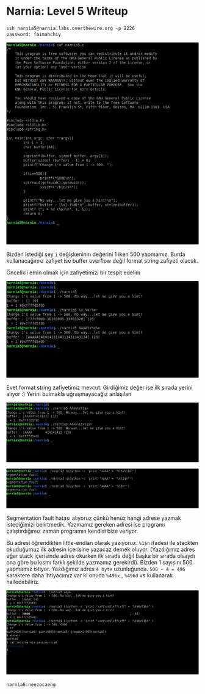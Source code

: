 # Narnia: Level 5 Writeup

    ssh narnia5@narnia.labs.overthewire.org -p 2226
    password: faimahchiy

![code](img/5/code.png)

Bizden istediği şey `i` değişkeninin değerini 1 iken 500 yapmamız. Burda kullanacağımız zafiyet ise buffer overflow değil format string zafiyeti olacak.

Öncelikli emin olmak için zafiyetimizi bir tespit edelim

![0](img/5/0.png)

Evet format string zafiyetimiz mevcut. Girdiğimiz değer ise ilk sırada yerini alıyor :) Yerini bulmakla uğraşmayacağız anlaşılan

![1](img/5/1.png)

![2](img/5/2.png)

Segmentation fault hatası alıyoruz çünkü henüz hangi adrese yazmak istediğimizi belirtmedik. Yazmamız gereken adresi ise programı çalıştırdığımız zaman programın kendisi bize veriyor.

Bu adresi öğrendikten little-endian olarak yazıyoruz. `%1$n` ifadesi ile stackten okuduğumuz ilk adresin içerisine yazacaz demek oluyor. (Yazdığımız adres eğer stack içerisinde adres okurken ilk sırada değil başka bir sırada olsaydı ona göre bu kısmı farklı şekilde yazmamız gerekirdi). Bizden 1 sayısını 500 yapmamız istiyor. Yazdığımız adres `4 byte` uzunluğunda. `500 - 4 = 496` karaktere daha ihtiyacımız var ki onuda `%496x` , `%496d` vs kullanarak halledebiliriz.

![3](img/5/3.png)

`narnia6:neezocaeng`

